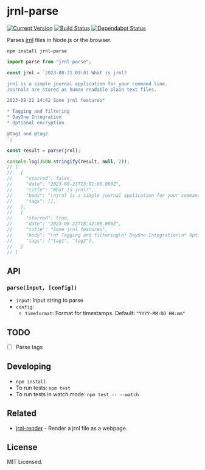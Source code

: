 # jrnl-parse

[![Current Version](https://badgen.net/npm/v/jrnl-parse)](https://www.npmjs.org/package/jrnl-parse)
[![Build Status](https://travis-ci.org/sloria/jrnl-parse.svg?branch=master)](https://travis-ci.org/sloria/jrnl-parse)
[![Dependabot Status](https://api.dependabot.com/badges/status?host=github&repo=sloria/jrnl-parse)](https://dependabot.com)

Parses [jrnl](http://jrnl.sh) files in Node.js or the browser.

```
npm install jrnl-parse
```

```javascript
import parse from "jrnl-parse";

const jrnl = `2023-08-21 09:01 What is jrnl?

jrnl is a simple journal application for your command line.
Journals are stored as human readable plain text files.

2023-08-22 14:42 Some jrnl features*

* Tagging and filtering
* DayOne Integration
* Optional encryption

@tag1 and @tag2
`;

const result = parse(jrnl);

console.log(JSON.stringify(result, null, 2));
// [
//   {
//     "starred": false,
//     "date": "2023-08-21T13:01:00.000Z",
//     "title": "What is jrnl?",
//     "body": "\njrnl is a simple journal application for your command line.\nJournals are stored as human readable plain text files.\n\n"
//     "tags": [],
//   },
//   {
//     "starred": true,
//     "date": "2023-08-22T18:42:00.000Z",
//     "title": "Some jrnl features",
//     "body": "\n* Tagging and filtering\n* DayOne Integration\n* Optional encryption\n"
//     "tags": ["tag1", "tag2"],
//   }
// ]
```

## API

### `parse(input, [config])`

- `input`: Input string to parse
- `config`:
  - `timeformat`: Format for timestamps. Default: `"YYYY-MM-DD HH:mm"`

## TODO

- [ ] Parse tags

## Developing

- `npm install`
- To run tests: `npm test`
- To run tests in watch mode: `npm test -- --watch`

## Related

- [jrnl-render](https://github.com/sloria/jrnl-render) - Render a jrnl
  file as a webpage.

## License

MIT Licensed.
